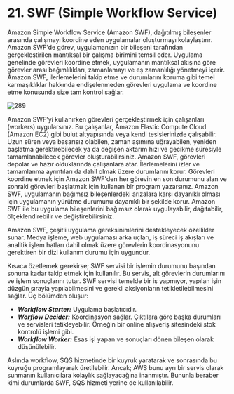 ﻿# 21. SWF (Simple Workflow Service)
Amazon Simple Workflow Service (Amazon SWF), dağıtılmış bileşenler arasında çalışmayı koordine eden uygulamalar oluşturmayı kolaylaştırır. Amazon SWF'de görev, uygulamanızın bir bileşeni tarafından gerçekleştirilen mantıksal bir çalışma birimini temsil eder. Uygulama genelinde görevleri koordine etmek, uygulamanın mantıksal akışına göre görevler arası bağımlılıkları, zamanlamayı ve eş zamanlılığı yönetmeyi içerir. Amazon SWF, ilerlemelerini 
takip etme ve durumlarını koruma gibi temel karmaşıklıklar hakkında endişelenmeden görevleri uygulama ve koordine etme konusunda size tam kontrol sağlar.

![289](https://github.com/fatihes1/AWS-ile-Bulut-Bilisimin-Temelleri/assets/54971670/03154a4a-9187-40b9-8b26-64d1cd9d409b)

Amazon SWF'yi kullanırken görevleri gerçekleştirmek için çalışanları (workers) uygularsınız. Bu çalışanlar, Amazon Elastic Compute Cloud (Amazon EC2) gibi bulut altyapısında veya kendi tesislerinizde çalışabilir. Uzun süren veya başarısız olabilen, zaman aşımına uğrayabilen, yeniden başlatma gerektirebilecek ya da değişen aktarım hızı ve gecikme süresiyle tamamlanabilecek görevler oluşturabilirsiniz. Amazon SWF, görevleri depolar ve hazır olduklarında çalışanlara atar. İlerlemelerini izler ve tamamlanma ayrıntıları da dahil olmak üzere durumlarını korur. Görevleri koordine etmek için Amazon SWF'den her görevin en son durumunu alan ve sonraki görevleri başlatmak için kullanan bir program yazarsınız. Amazon SWF, uygulamanın bağımsız bileşenlerdeki arızalara karşı dayanıklı olması için uygulamanın yürütme durumunu dayanıklı bir şekilde korur. Amazon SWF ile bu uygulama bileşenlerini bağımsız olarak uygulayabilir, dağıtabilir, ölçeklendirebilir ve değiştirebilirsiniz. 

Amazon SWF, çeşitli uygulama gereksinimlerini destekleyecek özellikler sunar. Medya işleme, web uygulaması arka uçları, iş süreci iş akışları ve analitik işlem hatları dahil olmak üzere görevlerin koordinasyonunu gerektiren bir dizi kullanım durumu için uygundur. 

Kısaca özetlemek gerekirse; SWF servisi bir işlemin durumunu başından sonuna kadar takip etmek için kullanılır. Bu servis, alt görevlerin durumlarını ve işlem sonuçlarını tutar. SWF servisi temelde bir iş yapmıyor, yapılan işin düzgün sırayla yapılabilmesini ve gerekli aksiyonların tetikletilebilmesini sağlar. Üç bölümden oluşur:

- ***Workflow Starter:*** Uygulama başlatıcıdır. 
- ***Worflow Decider:*** Koordinasyon sağlar. Çıktılara göre başka durumları ve servisleri tetikleyebilir. Örneğin bir online alışveriş sitesindeki stok kontrolü işlemi gibi.
- ***Workflow Worker:*** Esas işi yapan ve sonuçları dönen bileşen olarak düşünülebilir.

Aslında workflow, SQS hizmetinde bir kuyruk yaratarak ve sonrasında bu kuyruğu programlayarak üretilebilir. Ancak; AWS bunu ayrı bir servis olarak sunmanın kullanıcılara kolaylık sağlayacağına inanmıştır. Bununla beraber kimi durumlarda SWF, SQS hizmeti yerine de kullanılabilir.
